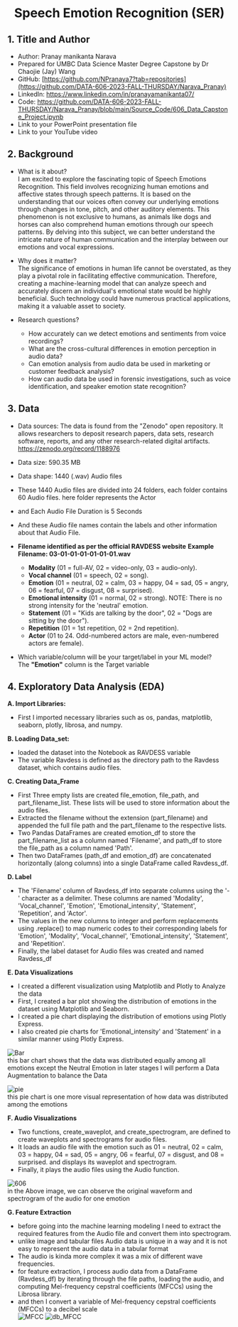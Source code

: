 # <p align="center"> Speech Emotion Recognition (SER)</p>
## 1. Title and Author
- Author: Pranay manikanta Narava
- Prepared for UMBC Data Science Master Degree Capstone by Dr Chaojie (Jay) Wang
- GitHub: [https://github.com/NPranaya7?tab=repositories](https://github.com/DATA-606-2023-FALL-THURSDAY/Narava_Pranay) 
- LinkedIn: https://www.linkedin.com/in/pranayamanikanta07/
- Code: https://github.com/DATA-606-2023-FALL-THURSDAY/Narava_Pranay/blob/main/Source_Code/606_Data_Capstone_Project.ipynb
- Link to your PowerPoint presentation file
- Link to your  YouTube video 
    
## 2. Background

- What is it about?    
I am excited to explore the fascinating topic of Speech Emotions Recognition. This field involves recognizing human emotions and affective states through speech patterns. It is based on the understanding that our voices often convey our underlying emotions through changes in tone, pitch, and other auditory elements. This phenomenon is not exclusive to humans, as animals like dogs and horses can also comprehend human emotions through our speech patterns. By delving into this subject, we can better understand the intricate nature of human communication and the interplay between our emotions and vocal expressions.

- Why does it matter?    
The significance of emotions in human life cannot be overstated, as they play a pivotal role in facilitating effective communication. Therefore, creating a machine-learning model that can analyze speech and accurately discern an individual's emotional state would be highly beneficial. Such technology could have numerous practical applications, making it a valuable asset to society.

- Research questions?
    - How accurately can we detect emotions and sentiments from voice recordings?
    - What are the cross-cultural differences in emotion perception in audio data?
    - Can emotion analysis from audio data be used in marketing or customer feedback analysis?
    - How can audio data be used in forensic investigations, such as voice identification, and speaker emotion state recognition?

## 3. Data 

- Data sources: The data is found from the "Zenodo" open repository. It allows researchers to deposit research papers, data sets, research software, reports, and any other research-related digital artifacts. https://zenodo.org/record/1188976
- Data size: 590.35 MB
- Data shape: 1440 (.wav) Audio files
- These 1440 Audio files are divided into 24 folders, each folder contains 60 Audio files. here folder represents the Actor
- and Each Audio File Duration is 5 Seconds
- And these Audio file names contain the labels and other information about that Audio File. 
- **Filename identified as per the official RAVDESS website**
  **Example Filename:  03-01-01-01-01-01-01.wav**
  - **Modality** (01 = full-AV, 02 = video-only, 03 = audio-only).
  - **Vocal channel** (01 = speech, 02 = song).
  - **Emotion** (01 = neutral, 02 = calm, 03 = happy, 04 = sad, 05 = angry, 06 = fearful, 07 = disgust, 08 = surprised).
  - **Emotional intensity** (01 = normal, 02 = strong). NOTE: There is no strong intensity for the 'neutral' emotion.
  - **Statement** (01 = "Kids are talking by the door", 02 = "Dogs are sitting by the door").
  - **Repetition** (01 = 1st repetition, 02 = 2nd repetition).
  - **Actor** (01 to 24. Odd-numbered actors are male, even-numbered actors are female).

- Which variable/column will be your target/label in your ML model?    
  The **"Emotion"** column is the Target variable
  
## 4. Exploratory Data Analysis (EDA)
**A. Import Libraries:**
  - First I imported necessary libraries such as os, pandas, matplotlib, seaborn, plotly, librosa, and numpy.
  
**B. Loading Data_set:**
  - loaded the dataset into the Notebook as RAVDESS variable
  - The variable Ravdess is defined as the directory path to the Ravdess dataset, which contains audio files.
    
**C. Creating Data_Frame**
  - First Three empty lists are created file_emotion, file_path, and part_filename_list. These lists will be used to store information about the audio files.
  - Extracted the filename without the extension (part_filename) and appended the full file path and the part_filename to the respective lists.
  - Two Pandas DataFrames are created emotion_df to store the part_filename_list as a column named 'Filename', and path_df to store the file_path as a column named 'Path'.
  - Then two DataFrames (path_df and emotion_df) are concatenated horizontally (along columns) into a single DataFrame called Ravdess_df.
    
**D. Label**
  - The 'Filename' column of Ravdess_df into separate columns using the '-' character as a delimiter. These columns are named 'Modality', 'Vocal_channel', 'Emotion', 'Emotional_intensity', 'Statement', 'Repetition', and 'Actor'.
  - The values in the new columns to integer and perform replacements using .replace() to map numeric codes to their corresponding labels for 'Emotion', 'Modality', 'Vocal_channel', 'Emotional_intensity', 'Statement', and 'Repetition'.
  - Finally, the label dataset for Audio files was created and named Ravdess_df
    
**E. Data Visualizations**
  - I created a different visualization using Matplotlib  and Plotly to Analyze the data
  - First, I created a bar plot showing the distribution of emotions in the dataset using Matplotlib and Seaborn.
  - I created a pie chart displaying the distribution of emotions using Plotly Express.
  - I also created pie charts for 'Emotional_intensity' and 'Statement' in a similar manner using Plotly Express.

![Bar](Bar.png)   
this bar chart shows that the data was distributed equally among all emotions except the Neutral Emotion in later stages I will perform a Data Augmentation to balance the Data   

![pie](pie.png)   
this pie chart is one more visual representation of how data was distributed among the emotions 

**F. Audio Visualizations**
  - Two functions, create_waveplot, and create_spectrogram, are defined to create waveplots and spectrograms for audio files.
  - It loads an audio file with the emotion such as 01 = neutral, 02 = calm, 03 = happy, 04 = sad, 05 = angry, 06 = fearful, 07 = disgust, and 08 = surprised. and displays its waveplot and spectrogram.
  - Finally, it plays the audio files using the Audio function.

![606](606.png)   
in the Above image, we can observe the original waveform and spectrogram of the audio for one emotion 

**G. Feature Extraction**
  - before going into the machine learning modeling I need to extract the required features from the Audio file and convert them into spectrogram.
  - unlike image and tabular files Audio data is unique in a way and it is not easy to represent the audio data in a tabular format
  - The audio is kinda more complex it was a mix of different wave frequencies.
  - for feature extraction, I process audio data from a DataFrame (Ravdess_df) by iterating through the file paths, loading the audio, and computing Mel-frequency cepstral coefficients (MFCCs) using the Librosa library.
  - and then I convert a variable of Mel-frequency cepstral coefficients (MFCCs)  to a decibel scale   
![MFCC](MFCC.png)
![db_MFCC](db_MFCC.png)
